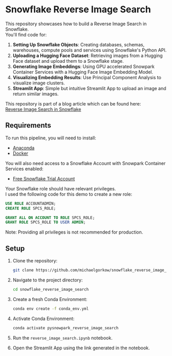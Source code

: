 # Snowflake Reverse Image Search

This repository showcases how to build a Reverse Image Search in Snowflake.  
You'll find code for:  

1. **Setting Up Snowflake Objects**: Creating databases, schemas, warehouses, compute pools and services using Snowflake's Python API.
2. **Uploading a Hugging Face Dataset**: Retrieving images from a Hugging Face dataset and upload them to a Snowflake stage.
3. **Generating Image Embeddings**: Using GPU accelerated Snowpark Container Services with a Hugging Face Image Embedding Model.
4. **Visualizing Embedding Results**: Use Principal Component Analysis to visualize image clusters.
5. **Streamlit App**: Simple but intuitive Streamlit App to upload an image and return similar images.

This repository is part of a blog article which can be found here:  
[Reverse Image Search in Snowflake](https://medium.com/@michaelgorkow/e666d173adb0?source=friends_link&sk=5fd577cc00636b94a03c14fccb72dcdc)

## Requirements

To run this pipeline, you will need to install:

- [Anaconda](https://docs.anaconda.com/free/anaconda/install/index.html)
- [Docker](https://www.docker.com/products/docker-desktop/)

You will also need access to a Snowflake Account with Snowpark Container Services enabled:
- [Free Snowflake Trial Account](https://signup.snowflake.com/)

Your Snowflake role should have relevant privileges.  
I used the following code for this demo to create a new role:

```sql
USE ROLE ACCOUNTADMIN;
CREATE ROLE SPCS_ROLE;

GRANT ALL ON ACCOUNT TO ROLE SPCS_ROLE;
GRANT ROLE SPCS_ROLE TO USER ADMIN;
```
Note: Providing all privileges is not recommended for production.

## Setup

1. Clone the repository:

   ```sh
   git clone https://github.com/michaelgorkow/snowflake_reverse_image_search.git
   ```

2. Navigate to the project directory:

   ```sh
   cd snowflake_reverse_image_search
   ```

3. Create a fresh Conda Environment:
   ```sh
   conda env create -f conda_env.yml
   ```

4. Activate Conda Environment:
   ```sh
   conda activate pysnowpark_reverse_image_search
   ```

5. Run the ```reverse_image_search.ipynb``` notebook.

6. Open the Streamlit App using the link generated in the notebook.